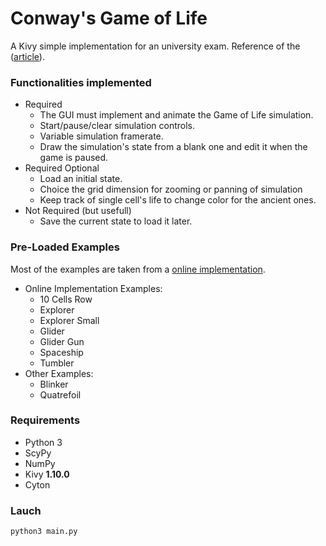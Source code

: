 # Conway's Game of Life
A Kivy simple implementation for an university exam.
Reference of the ([article](http://ddi.cs.uni-potsdam.de/HyFISCH/Produzieren/lis_projekt/proj_gamelife/ConwayScientificAmerican.htm)).

### Functionalities implemented
* Required
  * The GUI must implement and animate the Game of Life simulation.
  * Start/pause/clear simulation controls.
  * Variable simulation framerate.
  * Draw the simulation's state from a blank one and edit it when the game is paused.
* Required Optional
  * Load an initial state.
  * Choice the grid dimension for zooming or panning of simulation
  * Keep track of single cell's life to change color for the ancient ones.
* Not Required (but usefull)
  * Save the current state to load it later.

### Pre-Loaded Examples
Most of the examples are taken from a [online implementation](https://bitstorm.org/gameoflife).
* Online Implementation Examples:
  * 10 Cells Row
  * Explorer
  * Explorer Small
  * Glider
  * Glider Gun
  * Spaceship
  * Tumbler
* Other Examples:
  * Blinker
  * Quatrefoil

### Requirements
* Python 3
* ScyPy 
* NumPy 
* Kivy  **1.10.0**
* Cyton 

### Lauch
```bash
python3 main.py
```



